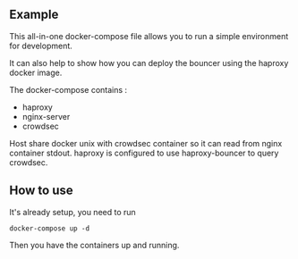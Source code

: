 ## Example

This all-in-one docker-compose file allows you to run a simple environment for development.

It can also help to show how you can deploy the bouncer using the haproxy docker image.

The docker-compose contains :

* haproxy
* nginx-server
* crowdsec

Host share docker unix with crowdsec container so it can read from nginx container stdout.
haproxy is configured to use haproxy-bouncer to query crowdsec.

## How to use 

It's already setup, you need to run 
```
docker-compose up -d
```

Then you have the containers up and running.